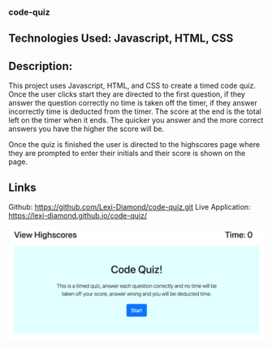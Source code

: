 ### code-quiz

## Technologies Used: Javascript, HTML, CSS

## Description:
This project uses Javascript, HTML, and CSS to create a timed code quiz. Once the user clicks start they are directed to the first question, if they answer the question correctly no time is taken off the timer, if they answer incorrectly time is deducted from the timer. The score at the end is the total left on the timer when it ends. The quicker you answer and the more correct answers you have the higher the score will be. 

Once the quiz is finished the user is directed to the highscores page where they are prompted to enter their initials and their score is shown on the page. 

## Links
Github:  https://github.com/Lexi-Diamond/code-quiz.git
Live Application:  https://lexi-diamond.github.io/code-quiz/

![Screenshot](Screenshot1.jpeg)






